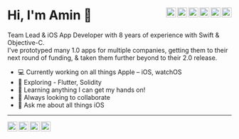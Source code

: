 # Hi, I'm Amin 👋[<img align="right" alt="@leetcode" width="22px" src="https://cdn.jsdelivr.net/npm/simple-icons@v3/icons/leetcode.svg" />][leetcode][<img align="right" alt="@codewars" width="22px" src="https://cdn.jsdelivr.net/npm/simple-icons@v3/icons/codewars.svg" />][codewars][<img align="right" alt="@udemy" width="22px" src="https://cdn.jsdelivr.net/npm/simple-icons@v3/icons/udemy.svg" />][udemy][<img align="right" alt="@stackoverflow" width="22px" src="https://cdn.jsdelivr.net/npm/simple-icons@v3/icons/stackoverflow.svg" />][stackoverflow][<img align="right" alt="@gmail" width="22px" src="https://cdn.jsdelivr.net/npm/simple-icons@v3/icons/gmail.svg" />][gmail][<img align="right" alt="@linkedIn" width="22px" src="https://cdn.jsdelivr.net/npm/simple-icons@v3/icons/linkedin.svg" />][linkedin]

Team Lead & iOS App Developer with 8 years of experience with Swift & Objective-C.  
I've prototyped many 1.0 apps for multiple companies, getting them to their next round of funding, & taken them further beyond to their 2.0 release. 

- 💻 Currently working on all things Apple – iOS, watchOS
- 🔭 Exploring - Flutter, Solidity
- 🌱 Learning anything I can get my hands on!
- 👯 Always looking to collaborate
- 💬 Ask me about all things iOS

---

[<img align="left" alt="@ios" width="22px" src="https://cdn.jsdelivr.net/npm/simple-icons@v3/icons/ios.svg" />][ios-doc]
[<img align="left" alt="@swift" width="22px" src="https://cdn.jsdelivr.net/npm/simple-icons@v3/icons/swift.svg" />][swift-doc]
[<img align="left" alt="@flutter" width="22px" src="https://cdn.jsdelivr.net/npm/simple-icons@v3/icons/flutter.svg" />][flutter-doc]
[<img align="left" alt="@dart" width="22px" src="https://cdn.jsdelivr.net/npm/simple-icons@v3/icons/dart.svg" />][dart-doc]

[gmail]: mailto:amin.siddiqui.work@gmail.com
[linkedin]: https://www.linkedin.com/in/aminsiddiqui
[stackoverflow]: https://stackoverflow.com/users/2857130
[udemy]: https://www.udemy.com/user/amin-siddiqui
[codewars]: https://www.codewars.com/users/staticVoidMan
[leetcode]: https://leetcode.com/aminSiddiqui
[ios-doc]: https://developer.apple.com/ios
[swift-doc]: https://developer.apple.com/swift
[flutter-doc]: https://flutter.dev
[dart-doc]: https://dart.dev
